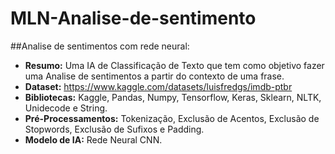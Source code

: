 # MLN-Analise-de-sentimento

##Analise de sentimentos com rede neural:
- **Resumo:** Uma IA de Classificação de Texto que tem como objetivo fazer uma Analise de sentimentos a partir do contexto de uma frase.
- **Dataset:** https://www.kaggle.com/datasets/luisfredgs/imdb-ptbr
- **Bibliotecas:** Kaggle, Pandas, Numpy, Tensorflow, Keras, Sklearn, NLTK, Unidecode e String.
- **Pré-Processamentos:** Tokenização, Exclusão de Acentos, Exclusão de Stopwords, Exclusão de Sufixos e Padding.
- **Modelo de IA:** Rede Neural CNN.
